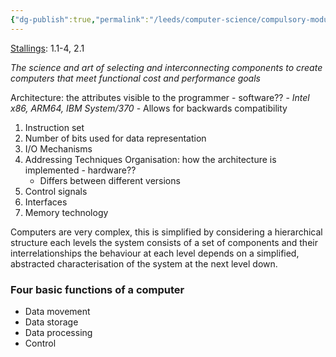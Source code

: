 ```yaml
---
{"dg-publish":true,"permalink":"/leeds/computer-science/compulsory-modules/computer-architecture/section-1-organisation/section-1-organisation/","tags":["#TODO"]}
---
```


[Stallings](https://leeds.primo.exlibrisgroup.com/permalink/44LEE_INST/13rlbcs/alma991012536539705181): 1.1-4, 2.1

*The science and art of selecting and interconnecting components to create computers that meet functional cost and performance goals*

Architecture: the attributes visible to the programmer - software??
	- *Intel x86, ARM64, IBM System/370*
	- Allows for backwards compatibility
1. Instruction set
2. Number of bits used for data representation
3. I/O Mechanisms
4. Addressing Techniques
Organisation: how the architecture is implemented - hardware??
	- Differs between different versions
1. Control signals
2. Interfaces
3. Memory technology

Computers are very complex, this is simplified by considering a hierarchical structure
each levels the system consists of a set of components and their interrelationships
the behaviour at each level depends on a simplified, abstracted characterisation of the system at the next level down.

### Four basic functions of a computer
- Data movement
- Data storage
- Data processing
- Control